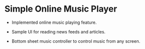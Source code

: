 # Simple Online Music Player

- Implemented online music playing feature.

- Sample UI for reading news feeds and articles.

- Bottom sheet music controller to control music from any screen.
